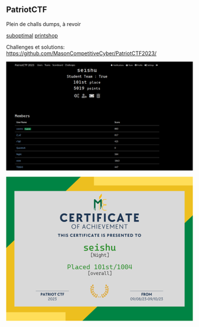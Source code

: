## PatriotCTF

Plein de challs dumps, à revoir

[suboptimal](./reverse/suboptimal)
[printshop](./pwn/printshop)

Challenges et solutions: https://github.com/MasonCompetitiveCyber/PatriotCTF2023/

![](./patriot.png)

![](./pctf-cert.png)


